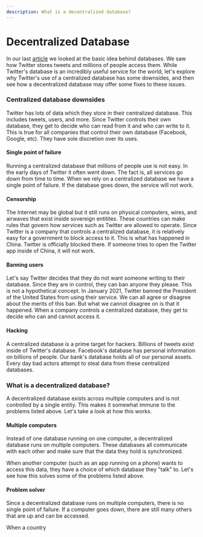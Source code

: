 ```yaml
---
description: What is a decentralized database?
---
```


# Decentralized Database

In our last [article](./) we looked at the basic idea behind databases. We saw how Twitter stores tweets and millions of people access them. While Twitter's database is an incredibly useful service for the world, let's explore why Twitter's use of a centralized database has some downsides, and then see how a decentralized database may offer some fixes to these issues.

### Centralized database downsides

Twitter has lots of data which they store in their centralized database. This includes tweets, users, and more. Since Twitter controls their own database, they get to decide who can read from it and who can write to it. This is true for all companies that control their own database (Facebook, Google, etc). They have sole discretion over its uses.

#### Single point of failure

Running a centralized database that millions of people use is not easy. In the early days of Twitter it often went down. The fact is, all services go down from time to time. When we rely on a centralized database we have a single point of failure. If the database goes down, the service will not work.

#### Censorship

The Internet may be global but it still runs on physical computers, wires, and airwaves that exist inside sovereign entitites. These countries can make rules that govern how services such as Twitter are allowed to operate. Since Twitter is a company that controls a centralized database, it is relatively easy for a government to block access to it. This is what has happened in China. Twitter is officially blocked there. If someone tries to open the Twitter app inside of China, it will not work.

#### Banning users

Let's say Twitter decides that they do not want someone writing to their database. Since they are in control, they can ban anyone they please. This is not a hypothetical concept. In January 2021, Twitter banned the President of the United States from using their service. We can all agree or disagree about the merits of this ban. But what we cannot disagree on is that it happened. When a company controls a centralized database, they get to decide who can and cannot access it.

#### Hacking

A centralized database is a prime target for hackers. Billions of tweets exist inside of Twitter's database. Facebook's database has personal information on billions of people. Our bank's database holds all of our personal assets. Every day bad actors attempt to steal data from these centralized databases.

### What is a decentralized database?

A decentralized database exists across multiple computers and is not controlled by a single entity. This makes it somewhat immune to the problems listed above. Let's take a look at how this works.

#### Multiple computers

Instead of one database running on one computer, a decentralized database runs on multiple computers. These databases all communicate with each other and make sure that the data they hold is synchronized.&#x20;

When another computer (such as an app running on a phone) wants to access this data, they have a choice of which database they "talk" to. Let's see how this solves some of the problems listed above.

#### Problem solver

Since a decentralized database runs on multiple computers, there is no single point of failure. If a computer goes down, there are still many others that are up and can be accessed.&#x20;

When a country&#x20;
